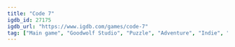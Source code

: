 ```yaml
---
title: "Code 7"
igdb_id: 27175
igdb_url: "https://www.igdb.com/games/code-7"
tag: ["Main game", "Goodwolf Studio", "Puzzle", "Adventure", "Indie", "Single player", "Bird view / Isometric", "Text", "Science fiction", "Horror", "Mystery"]
---
```

